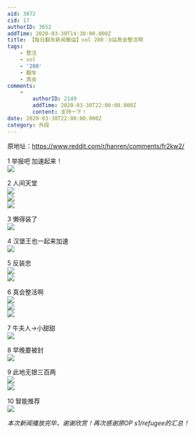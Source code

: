```yaml
---
aid: 3872
cid: 17
authorID: 3652
addTime: 2020-03-30T14:30:00.000Z
title: 【每日翻车新闻搬运】vol 280：b站真会整活啊
tags:
    - 整活
    - vol
    - '280'
    - 翻车
    - 真会
comments:
    -
        authorID: 2149
        addTime: 2020-03-30T22:00:00.000Z
        content: 支持一下！
date: 2020-03-30T22:00:00.000Z
category: 外段
---
```


原地址：https://www.reddit.com/r/hanren/comments/fr2kw2/

1 举报吧 加速起来！  
![](https://images.weserv.nl/?url=https%3A%2F%2Fpreview.redd.it%2Fr3741sy4mkp41.jpg%3Fwidth%3D972%26format%3Dpjpg%26auto%3Dwebp%26s%3D9fca55f6dc41d0b66128c822cd65241ac6ede0f2)

2 人间天堂  
![](https://images.weserv.nl/?url=https%3A%2F%2Fpreview.redd.it%2Ffkh9ur15mkp41.jpg%3Fwidth%3D719%26format%3Dpjpg%26auto%3Dwebp%26s%3D4d08adba718273b5cfd04312700d64e0c1e4ad8a)  
![](https://images.weserv.nl/?url=https%3A%2F%2Fpreview.redd.it%2Frpzqn2z4mkp41.jpg%3Fwidth%3D719%26format%3Dpjpg%26auto%3Dwebp%26s%3D69aa97c7bfcc6d26c827c25a5c3863451e91108e)  
![](https://images.weserv.nl/?url=https%3A%2F%2Fpreview.redd.it%2Ffj649vy4mkp41.jpg%3Fwidth%3D719%26format%3Dpjpg%26auto%3Dwebp%26s%3D43f8c0594e4f03d4b09df91adef5b8cb5f5760f1)

3 懒得装了  
![](https://images.weserv.nl/?url=https%3A%2F%2Fpreview.redd.it%2Fi2t84vz4mkp41.png%3Fwidth%3D646%26format%3Dpng%26auto%3Dwebp%26s%3Dc72aa46e87d54a05d39bdb536976f192373f7ca7)

4 汉堡王也一起来加速  
![](https://images.weserv.nl/?url=https%3A%2F%2Fpreview.redd.it%2F28u3gzy4mkp41.jpg%3Fwidth%3D640%26format%3Dpjpg%26auto%3Dwebp%26s%3D6a1e7be53902162395835cc929ce2a79ba1b2ec1)

5 反装忠  
![](https://images.weserv.nl/?url=https%3A%2F%2Fpreview.redd.it%2Fmoitzxy4mkp41.jpg%3Fwidth%3D800%26format%3Dpjpg%26auto%3Dwebp%26s%3D4a19c5345775b1ad30936876512a3d4422fd90b9)  
![](https://images.weserv.nl/?url=https%3A%2F%2Fpreview.redd.it%2F2d00ht15mkp41.jpg%3Fwidth%3D800%26format%3Dpjpg%26auto%3Dwebp%26s%3D83a8e72bb0dffa203c81dafa02de0ed508099d45)

6 真会整活啊  
![](https://images.weserv.nl/?url=https%3A%2F%2Fpreview.redd.it%2Fz9q5nuy4mkp41.jpg%3Fwidth%3D1031%26format%3Dpjpg%26auto%3Dwebp%26s%3D431e4b08f645e58aa7b62b2d418ca6ca62bf2364)  
![](https://images.weserv.nl/?url=https%3A%2F%2Fpreview.redd.it%2F857dvaz4mkp41.jpg%3Fwidth%3D1008%26format%3Dpjpg%26auto%3Dwebp%26s%3D8e71ae7684c77a8b1d8fb37c8c9b5e71145db8ac)  
![](https://images.weserv.nl/?url=https%3A%2F%2Fpreview.redd.it%2Fnu2ikaz4mkp41.jpg%3Fwidth%3D1031%26format%3Dpjpg%26auto%3Dwebp%26s%3De353d2726f524ef4764e13ef0dab9dcf330dd6da)

7 牛夫人→小甜甜  
![](https://images.weserv.nl/?url=https%3A%2F%2Fpreview.redd.it%2Fa24vxbz4mkp41.jpg%3Fwidth%3D720%26format%3Dpjpg%26auto%3Dwebp%26s%3Da9d1b3fcb314d476970280fe53ff7781920471a7)

8 早晚要被封  
![](https://images.weserv.nl/?url=https%3A%2F%2Fpreview.redd.it%2F5p348yy4mkp41.jpg%3Fwidth%3D680%26format%3Dpjpg%26auto%3Dwebp%26s%3D1a6da20691bb36b810509efc249a8b4bb86c306a)

9 此地无银三百两  
![](https://images.weserv.nl/?url=https%3A%2F%2Fpreview.redd.it%2Fei1ttdz4mkp41.jpg%3Fwidth%3D796%26format%3Dpjpg%26auto%3Dwebp%26s%3D2e3bfb4d95c5091dc23380cc6bffed612b5308b1)  
![](https://images.weserv.nl/?url=https%3A%2F%2Fpreview.redd.it%2Fbez1tdz4mkp41.jpg%3Fwidth%3D799%26format%3Dpjpg%26auto%3Dwebp%26s%3D654e3601b66a42641e77af040438e73bb3bcf3d3)

10 智能推荐  
![](https://images.weserv.nl/?url=https%3A%2F%2Fpreview.redd.it%2Fy7s0svy4mkp41.jpg%3Fwidth%3D890%26format%3Dpjpg%26auto%3Dwebp%26s%3D302af6e159775ec3828aa43e359c6d6b3f3899f9)

_本次新闻播放完毕，谢谢欣赏！再次感谢原OP s1/refugee的汇总！_

